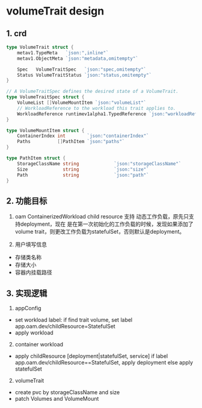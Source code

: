 # volumeTrait design

## 1. crd
```go
type VolumeTrait struct {
	metav1.TypeMeta   `json:",inline"`
	metav1.ObjectMeta `json:"metadata,omitempty"`

	Spec   VolumeTraitSpec   `json:"spec,omitempty"`
	Status VolumeTraitStatus `json:"status,omitempty"`
}

// A VolumeTraitSpec defines the desired state of a VolumeTrait.
type VolumeTraitSpec struct {
	VolumeList []VolumeMountItem `json:"volumeList"`
	// WorkloadReference to the workload this trait applies to.
	WorkloadReference runtimev1alpha1.TypedReference `json:"workloadRef"`
}

type VolumeMountItem struct {
	ContainerIndex int        `json:"containerIndex"`
	Paths          []PathItem `json:"paths"`
}

type PathItem struct {
	StorageClassName string             `json:"storageClassName"`
	Size             string             `json:"size"`
	Path             string             `json:"path"`
}
```

## 2. 功能目标
1. oam ContainerizedWorkload child resource 支持 动态工作负载，原先只支持deployment，现在
是在第一次初始化的工作负载的时候，发现如果添加了 volume trait，则更改工作负载为statefulSet，否则默认是deployment。

2. 用户填写信息
- 存储类名称
- 存储大小
- 容器内挂载路径
    

## 3. 实现逻辑
1. appConfig 
- set workload label: if find trait volume, set label   app.oam.dev/childResource=StatefulSet 
- apply workload

2. container workload
- apply childResource [deployment|statefulSet, service]
    if label  app.oam.dev/childResource==StatefulSet,
        apply deployment
    else
        apply statefulSet
      
2. volumeTrait
- create pvc by storageClassName and size
- patch Volumes and VolumeMount
    

